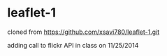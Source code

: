 leaflet-1
=========

cloned from https://github.com/xsavi780/leaflet-1.git

adding call to flickr API in class on 11/25/2014

